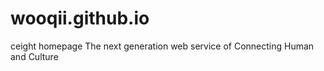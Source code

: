 # wooqii.github.io

<html>
    <head>
        <title>ceight</title>
    </head>
    <body>
        ceight homepage The next generation web service of Connecting Human and Culture
    </body>
</html>
